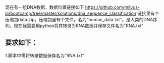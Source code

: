 现在有一组DNA数据，数据位置链接如下
https://github.com/milvus-io/bootcamp/tree/master/solutions/dna_sequence_classification
链接里有个压缩包data.zip，压缩包里有个文件，名为“human_data.txt”，是人类的DNA序列，现在我需要用python将其转录为RNA数据并保存文件名为"RNA.txt"

##  要求如下：

1.脚本中需将转录数据保存名为“RNA.txt”
